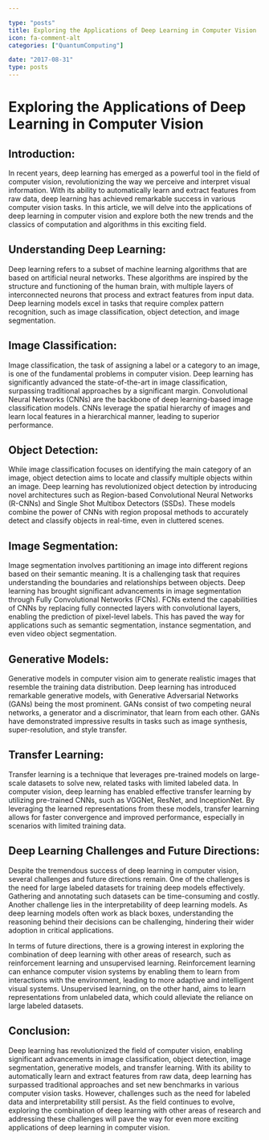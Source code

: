 ```yaml
---

type: "posts"
title: Exploring the Applications of Deep Learning in Computer Vision
icon: fa-comment-alt
categories: ["QuantumComputing"]

date: "2017-08-31"
type: posts
---
```





# Exploring the Applications of Deep Learning in Computer Vision

## Introduction:
In recent years, deep learning has emerged as a powerful tool in the field of computer vision, revolutionizing the way we perceive and interpret visual information. With its ability to automatically learn and extract features from raw data, deep learning has achieved remarkable success in various computer vision tasks. In this article, we will delve into the applications of deep learning in computer vision and explore both the new trends and the classics of computation and algorithms in this exciting field.

## Understanding Deep Learning:
Deep learning refers to a subset of machine learning algorithms that are based on artificial neural networks. These algorithms are inspired by the structure and functioning of the human brain, with multiple layers of interconnected neurons that process and extract features from input data. Deep learning models excel in tasks that require complex pattern recognition, such as image classification, object detection, and image segmentation.

## Image Classification:
Image classification, the task of assigning a label or a category to an image, is one of the fundamental problems in computer vision. Deep learning has significantly advanced the state-of-the-art in image classification, surpassing traditional approaches by a significant margin. Convolutional Neural Networks (CNNs) are the backbone of deep learning-based image classification models. CNNs leverage the spatial hierarchy of images and learn local features in a hierarchical manner, leading to superior performance.

## Object Detection:
While image classification focuses on identifying the main category of an image, object detection aims to locate and classify multiple objects within an image. Deep learning has revolutionized object detection by introducing novel architectures such as Region-based Convolutional Neural Networks (R-CNNs) and Single Shot Multibox Detectors (SSDs). These models combine the power of CNNs with region proposal methods to accurately detect and classify objects in real-time, even in cluttered scenes.

## Image Segmentation:
Image segmentation involves partitioning an image into different regions based on their semantic meaning. It is a challenging task that requires understanding the boundaries and relationships between objects. Deep learning has brought significant advancements in image segmentation through Fully Convolutional Networks (FCNs). FCNs extend the capabilities of CNNs by replacing fully connected layers with convolutional layers, enabling the prediction of pixel-level labels. This has paved the way for applications such as semantic segmentation, instance segmentation, and even video object segmentation.

## Generative Models:
Generative models in computer vision aim to generate realistic images that resemble the training data distribution. Deep learning has introduced remarkable generative models, with Generative Adversarial Networks (GANs) being the most prominent. GANs consist of two competing neural networks, a generator and a discriminator, that learn from each other. GANs have demonstrated impressive results in tasks such as image synthesis, super-resolution, and style transfer.

## Transfer Learning:
Transfer learning is a technique that leverages pre-trained models on large-scale datasets to solve new, related tasks with limited labeled data. In computer vision, deep learning has enabled effective transfer learning by utilizing pre-trained CNNs, such as VGGNet, ResNet, and InceptionNet. By leveraging the learned representations from these models, transfer learning allows for faster convergence and improved performance, especially in scenarios with limited training data.

## Deep Learning Challenges and Future Directions:
Despite the tremendous success of deep learning in computer vision, several challenges and future directions remain. One of the challenges is the need for large labeled datasets for training deep models effectively. Gathering and annotating such datasets can be time-consuming and costly. Another challenge lies in the interpretability of deep learning models. As deep learning models often work as black boxes, understanding the reasoning behind their decisions can be challenging, hindering their wider adoption in critical applications.

In terms of future directions, there is a growing interest in exploring the combination of deep learning with other areas of research, such as reinforcement learning and unsupervised learning. Reinforcement learning can enhance computer vision systems by enabling them to learn from interactions with the environment, leading to more adaptive and intelligent visual systems. Unsupervised learning, on the other hand, aims to learn representations from unlabeled data, which could alleviate the reliance on large labeled datasets.

## Conclusion:
Deep learning has revolutionized the field of computer vision, enabling significant advancements in image classification, object detection, image segmentation, generative models, and transfer learning. With its ability to automatically learn and extract features from raw data, deep learning has surpassed traditional approaches and set new benchmarks in various computer vision tasks. However, challenges such as the need for labeled data and interpretability still persist. As the field continues to evolve, exploring the combination of deep learning with other areas of research and addressing these challenges will pave the way for even more exciting applications of deep learning in computer vision.